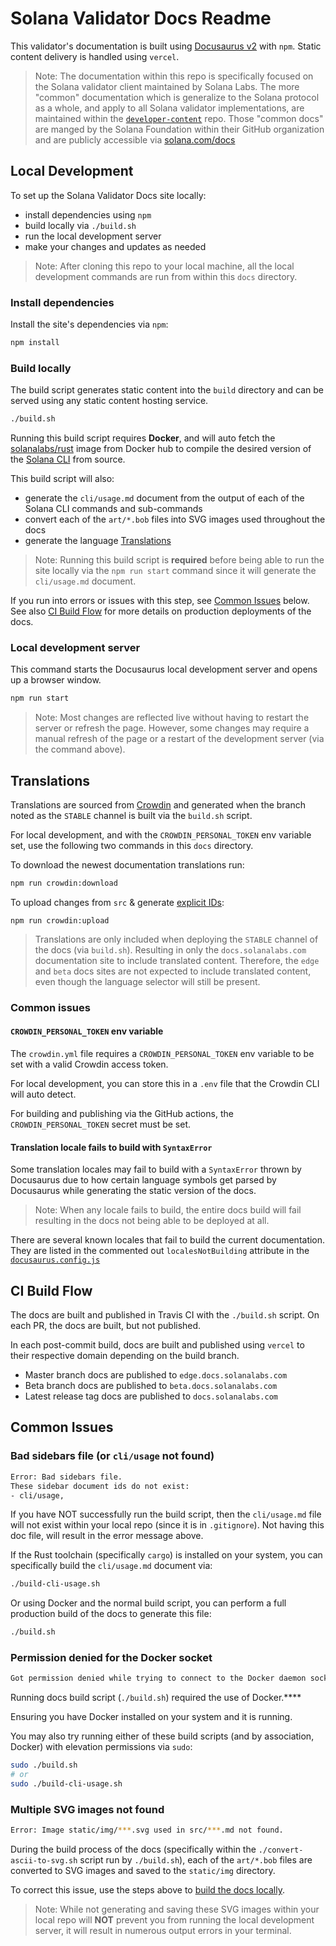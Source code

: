 # Solana Validator Docs Readme

This validator's documentation is built using [Docusaurus v2](https://v2.docusaurus.io/) with `npm`.
Static content delivery is handled using `vercel`.

> Note: The documentation within this repo is specifically focused on the
> Solana validator client maintained by Solana Labs. The more "common"
> documentation which is generalize to the Solana protocol as a whole, and apply
> to all Solana validator implementations, are maintained within the
> [`developer-content`](https://github.com/solana-foundation/developer-content/)
> repo. Those "common docs" are manged by the Solana Foundation within their
> GitHub organization and are publicly accessible via
> [solana.com/docs](https://solana.com/docs)

## Local Development

To set up the Solana Validator Docs site locally:

- install dependencies using `npm`
- build locally via `./build.sh`
- run the local development server
- make your changes and updates as needed

> Note: After cloning this repo to your local machine, all the local development commands are run from within this `docs` directory.

### Install dependencies

Install the site's dependencies via `npm`:

```bash
npm install
```

### Build locally

The build script generates static content into the `build` directory and can be served using any static content hosting service.

```bash
./build.sh
```

Running this build script requires **Docker**, and will auto fetch the [solanalabs/rust](https://hub.docker.com/r/solanalabs/rust) image from Docker hub to compile the desired version of the [Solana CLI](https://docs.solanalabs.com/cli) from source.

This build script will also:

- generate the `cli/usage.md` document from the output of each of the Solana CLI commands and sub-commands
- convert each of the `art/*.bob` files into SVG images used throughout the docs
- generate the language [Translations](#translations)

> Note: Running this build script is **required** before being able to run the site locally via the `npm run start` command since it will generate the `cli/usage.md` document.

If you run into errors or issues with this step, see [Common Issues](#common-issues) below. See also [CI Build Flow](#ci-build-flow) for more details on production deployments of the docs.

### Local development server

This command starts the Docusaurus local development server and opens up a browser window.

```bash
npm run start
```

> Note: Most changes are reflected live without having to restart the server or refresh the page. However, some changes may require a manual refresh of the page or a restart of the development server (via the command above).

## Translations

Translations are sourced from [Crowdin](https://docusaurus.io/docs/i18n/crowdin)
and generated when the branch noted as the `STABLE` channel is built via the
`build.sh` script.

For local development, and with the `CROWDIN_PERSONAL_TOKEN` env variable set,
use the following two commands in this `docs` directory.

To download the newest documentation translations run:

```sh
npm run crowdin:download
```

To upload changes from `src` & generate
[explicit IDs](https://docusaurus.io/docs/markdown-features/headings#explicit-ids):

```shell
npm run crowdin:upload
```

> Translations are only included when deploying the `STABLE` channel of the docs
> (via `build.sh`). Resulting in only the `docs.solanalabs.com` documentation
> site to include translated content. Therefore, the `edge` and `beta` docs
> sites are not expected to include translated content, even though the language
> selector will still be present.

### Common issues

#### `CROWDIN_PERSONAL_TOKEN` env variable

The `crowdin.yml` file requires a `CROWDIN_PERSONAL_TOKEN` env variable to be
set with a valid Crowdin access token.

For local development, you can store this in a `.env` file that the Crowdin CLI
will auto detect.

For building and publishing via the GitHub actions, the `CROWDIN_PERSONAL_TOKEN`
secret must be set.

#### Translation locale fails to build with `SyntaxError`

Some translation locales may fail to build with a `SyntaxError` thrown by
Docusaurus due to how certain language symbols get parsed by Docusaurus while
generating the static version of the docs.

> Note: When any locale fails to build, the entire docs build will fail
> resulting in the docs not being able to be deployed at all.

There are several known locales that fail to build the current documentation.
They are listed in the commented out `localesNotBuilding` attribute in the
[`docusaurus.config.js`](https://github.com/jacklevin74/xolana/blob/master/docs/docusaurus.config.js)

## CI Build Flow

The docs are built and published in Travis CI with the `./build.sh` script. On each PR, the docs are built, but not published.

In each post-commit build, docs are built and published using `vercel` to their respective domain depending on the build branch.

- Master branch docs are published to `edge.docs.solanalabs.com`
- Beta branch docs are published to `beta.docs.solanalabs.com`
- Latest release tag docs are published to `docs.solanalabs.com`

## Common Issues

### Bad sidebars file (or `cli/usage` not found)

```bash
Error: Bad sidebars file.
These sidebar document ids do not exist:
- cli/usage,
```

If you have NOT successfully run the build script, then the `cli/usage.md` file will not exist within your local repo (since it is in `.gitignore`). Not having this doc file, will result in the error message above.

If the Rust toolchain (specifically `cargo`) is installed on your system, you can specifically build the `cli/usage.md` document via:

```bash
./build-cli-usage.sh
```

Or using Docker and the normal build script, you can perform a full production build of the docs to generate this file:

```bash
./build.sh
```

### Permission denied for the Docker socket

```bash
Got permission denied while trying to connect to the Docker daemon socket at unix:///var/run/docker.sock: Post
```

Running docs build script (`./build.sh`) required the use of Docker.\*\*\*\*

Ensuring you have Docker installed on your system and it is running.

You may also try running either of these build scripts (and by association, Docker) with elevation permissions via `sudo`:

```bash
sudo ./build.sh
# or
sudo ./build-cli-usage.sh
```

### Multiple SVG images not found

```bash
Error: Image static/img/***.svg used in src/***.md not found.
```

During the build process of the docs (specifically within the `./convert-ascii-to-svg.sh` script run by `./build.sh`), each of the `art/*.bob` files are converted to SVG images and saved to the `static/img` directory.

To correct this issue, use the steps above to [build the docs locally](#build-locally).

> Note: While not generating and saving these SVG images within your local repo will **NOT** prevent you from running the local development server, it will result in numerous output errors in your terminal.
